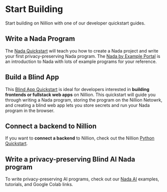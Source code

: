 # Start Building

Start building on Nillion with one of our developer quickstart guides.

## Write a Nada Program

The [Nada Quickstart](/quickstart-nada) will teach you how to create a Nada project and write your first privacy-preserving Nada program. The [Nada by Example Portal](/nada-by-example) is an introduction to Nada with lots of example programs for your reference.

## Build a Blind App

This [Blind App Quickstart](/quickstart) is ideal for developers interested in **building frontends or fullstack web apps** on Nillion. This quickstart will guide you through writing a Nada program, storing the program on the Nillion Netowrk, and creating a blind web app lets you store secrets and run your Nada program in the browser.

## Connect a backend to Nillion

If you want to **connect a backend** to Nillion, check out the Nillion [Python Quickstart](/python-quickstart).


## Write a privacy-preserving Blind AI Nada program

To write privacy-preserving AI programs, check out our [Nada AI](/nada-by-example/nada-ai) examples, tutorials, and Google Colab links.
